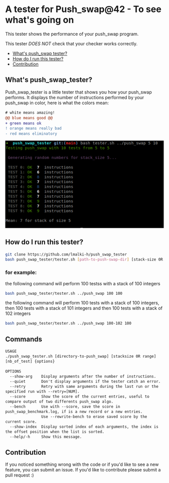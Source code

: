 # A tester for Push_swap@42 - To see what's going on
This tester shows the performance of your push_swap program. 

This tester *DOES NOT* check that your checker works correctly.

* [What's push_swap tester?](#whats-push_swap_tester)
* [How do I run this tester?](#how-do-I-run-this-tester)
* [Contribution](#contribution)


## What's push_swap_tester?

Push_swap_tester is a little tester that shows you how your push_swap performs.
It displays the number of instructions performed by your push_swap in color, here is what the colors mean:
```diff
# white means amazing!
@@ blue means good @@
+ green means ok
! orange means really bad
- red means eliminatory
```

![Screenshot](screenshot.png)


## How do I run this tester?

```bash
git clone https://github.com/lmalki-h/push_swap_tester
bash push_swap_tester/tester.sh [path-to-push-swap-dir] [stack-size 0R range] [nb_of_tests]
```
### for example:
the following command will perform 100 testss with a stack of 100 integers
```bash
bash push_swap_tester/tester.sh ../push_swap 100 100
```
   
the following command will perform 100 tests with a stack of 100 integers, then 100 tests with a stack of 101 integers and then 100 tests with a stack of 102 integers
```bash
bash push_swap_tester/tester.sh ../push_swap 100-102 100
```

## Commands

```
USAGE
./push_swap_tester.sh [directory-to-push_swap] [stacksize 0R range] [nb_of_test] {options}

OPTIONS
  --show-arg    Display arguments after the number of instructions.
  --quiet       Don't display arguments if the tester catch an error.
  --retry       Retry with same arguments during the last run or the specified run with --retry=[NUM].
  --score       Show the score of the current entries, useful to compare output of two differents push_swap algo.
  --bench       Use with --score, save the score in push_swap_benchmark.log, if is a new record or a new entries.
                Use --rewrite-bench to erase saved score by the current score.
  --show-index  Display sorted index of each arguments, the index is the offset position when the list is sorted.
  --help/-h     Show this message.
```

## Contribution
If you noticed something wrong with the code or if you'd like to see a new feature, you can submit an issue. If you'd like to contribute please submit a pull request :) 
